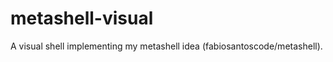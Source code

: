 metashell-visual
================

A visual shell implementing my metashell idea (fabiosantoscode/metashell).
